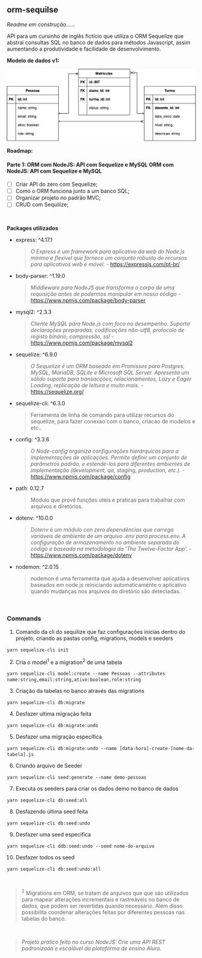 ## orm-sequilse

*Readme em construção......*

API para um cursinho de inglês fictício que utiliza o ORM Sequelize que abstrai
consultas SQL no banco de dados para métodos Javascript, assim aumentando a produtividade
e facilidade de desenvolvimento.

**Modelo de dados v1:**

![Modelo dados projecto orm-sequeliza](https://github.com/henriquesbezerra/codex/blob/master/Alura/orm-sequelize/assets/DERv1.png?raw=true)

**Roadmap:**

#### Parte 1: ORM com NodeJS: API com Sequelize e MySQL ORM com NodeJS: API com Sequelize e MySQL
- [ ] Criar API do zero com Sequelize;
- [ ] Como o ORM funciona junto a um banco SQL;
- [ ] Organizar projeto no padrão MVC;
- [ ] CRUD com Sequilize;

<br/>

**Packages utilizados**

- express: ^4.17.1
  > *O Express é um framework para aplicativo da web do Node.js mínimo e flexível que fornece um conjunto robusto de recursos para aplicativos web e móvel.* - https://expressjs.com/pt-br/
- body-parser: ^1.19.0
  > *Middleware para NodeJS que transforma o corpo de uma requisição antes de podermos manipular em nosso código* - https://www.npmjs.com/package/body-parser
- mysql2: ^2.3.3
  > *Cliente MySQL para Node.js com foco no desempenho. Suporta declarações preparadas, codificações não-utf8, protocolo de registo binário, compressão, ssl* - https://www.npmjs.com/package/mysql2
- sequelize: ^6.9.0
  > *O Sequelize é um ORM baseado em Promisses para Postgres, MySQL, MariaDB, SQLite e Microsoft SQL Server. Apresenta um sólido suporte para transacções, relacionamentos, Lazy e Eager Loading, replicação de leitura e muito mais.* - https://sequelize.org/
- sequelize-cli: ^6.3.0
  > Ferramenta de linha de comando para utilizar recursos do sequelize, para fazer conexao com o banco, criacao de modelos e etc..
- config: ^3.3.6
  > *O Node-config organiza configurações hierárquicas para a implementações de aplicações. Permite definir um conjunto de parâmetros padrão, e estende-los para diferentes ambientes de implementação (development, qa, staging, production, etc.).* - https://www.npmjs.com/package/config
- path: 0.12.7
  > Módulo que provê funções uteis e praticas para trabalhar com arquivos e diretórios.
- dotenv: ^10.0.0
  > *Dotenv é um módulo con zero dependências que carrega variáveis de ambiente de um arquivo .env para process.env. A configuração de armazenamento no ambiente separada do código é baseada na metodologia da 'The Twelve-Factor App'.* - https://www.npmjs.com/package/dotenv
- nodemon: ^2.0.15
  > nodemon é uma ferramenta que ajuda a desenvolver aplicativos baseados em node.js reiniciando automaticamente o aplicativo quando mudanças nos arquivos do diretório são detectadas.

<br />


### Commands

1. Comando da cli do sequilize que faz configurações inicias dentro do projeto, criando as pastas config, migrations, models e seeders
```
yarn sequelize-cli init
```

2. Cria o model<sup>1</sup> e a migration<sup>2</sup> de uma tabela
```
yarn sequelize-cli model:create --name Pessoas --attributes name:string,email:string,ativo:boolean,role:string
```

3. Criação da tabelas no banco através das migrations
```
yarn sequelize-cli db:migrate
```

4. Desfazer ultima migração feita
```
yarn sequelize-cli db:migrate:undo
```

5. Desfazer uma migração específica
```
yarn sequelize-cli db:migrate:undo --name [data-hora]-create-[nome-da-tabela].js
```

6. Criando arquivo de Seeder
```
yarn sequelize-cli seed:generate --name demo-pessoas
```

7. Executa os seeders para criar os dados demo no banco de dados
```
yarn sequelize-cli db:seed:all
```

8. Desfazendo última seed feita
```
yarn sequelize-cli db:seed:undo
```

9. Desfazer uma seed específica
```
yarn sequelize-cli ddb:seed:undo --seed nome-do-arquivo
```

10. Desfazer todos os seed
```
yarn sequelize-cli db:seed:undo:all
```

<br/>

> <sup>2</sup> Migrations em ORM, se tratam de arquivos que que são utilizados para mapear alterações incrementais e rastreáveis no banco de dados, que podem ser revertidas quando necessário. Além disso possibilita coordenar alterações feitas por diferentes pessoas nas tabelas do banco.


<br/>




> *Projeto prático feito no curso NodeJS: Crie uma API REST padronizada e escalável da plataforma de ensino Alura.*
